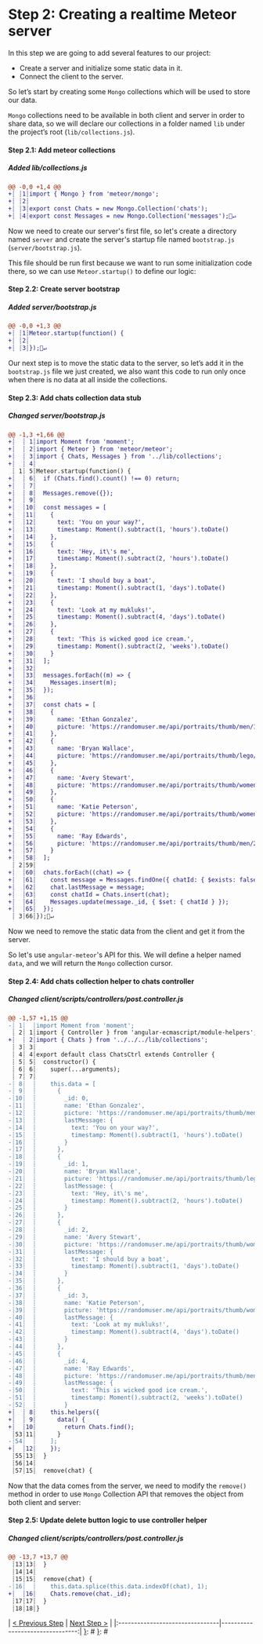 [{]: <region> (header)
# Step 2: Creating a realtime Meteor server
[}]: #
[{]: <region> (body)
In this step we are going to add several features to our project:

* Create a server and initialize some static data in it.
* Connect the client to the server.

So let’s start by creating some `Mongo` collections which will be used to store our data.

`Mongo` collections need to be available in both client and server in order to share data, so we will declare our collections in a folder named `lib` under the project’s root (`lib/collections.js`).

[{]: <helper> (diff_step 2.1)
#### Step 2.1: Add meteor collections

##### Added lib/collections.js
```diff
@@ -0,0 +1,4 @@
+┊ ┊1┊import { Mongo } from 'meteor/mongo';
+┊ ┊2┊
+┊ ┊3┊export const Chats = new Mongo.Collection('chats');
+┊ ┊4┊export const Messages = new Mongo.Collection('messages');🚫↵
```
[}]: #

Now we need to create our server's first file, so let's create a directory named `server` and create the server's startup file named `bootstrap.js` (`server/bootstrap.js`).

This file should be run first because we want to run some initialization code there, so we can use `Meteor.startup()` to define our logic:

[{]: <helper> (diff_step 2.2)
#### Step 2.2: Create server bootstrap

##### Added server/bootstrap.js
```diff
@@ -0,0 +1,3 @@
+┊ ┊1┊Meteor.startup(function() {
+┊ ┊2┊
+┊ ┊3┊});🚫↵
```
[}]: #

Our next step is to move the static data to the server, so let’s add it in the `bootstrap.js` file we just created, we also want this code to run only once when there is no data at all inside the collections.

[{]: <helper> (diff_step 2.3)
#### Step 2.3: Add chats collection data stub

##### Changed server/bootstrap.js
```diff
@@ -1,3 +1,66 @@
+┊  ┊ 1┊import Moment from 'moment';
+┊  ┊ 2┊import { Meteor } from 'meteor/meteor';
+┊  ┊ 3┊import { Chats, Messages } from '../lib/collections';
+┊  ┊ 4┊
 ┊ 1┊ 5┊Meteor.startup(function() {
+┊  ┊ 6┊  if (Chats.find().count() !== 0) return;
+┊  ┊ 7┊
+┊  ┊ 8┊  Messages.remove({});
+┊  ┊ 9┊
+┊  ┊10┊  const messages = [
+┊  ┊11┊    {
+┊  ┊12┊      text: 'You on your way?',
+┊  ┊13┊      timestamp: Moment().subtract(1, 'hours').toDate()
+┊  ┊14┊    },
+┊  ┊15┊    {
+┊  ┊16┊      text: 'Hey, it\'s me',
+┊  ┊17┊      timestamp: Moment().subtract(2, 'hours').toDate()
+┊  ┊18┊    },
+┊  ┊19┊    {
+┊  ┊20┊      text: 'I should buy a boat',
+┊  ┊21┊      timestamp: Moment().subtract(1, 'days').toDate()
+┊  ┊22┊    },
+┊  ┊23┊    {
+┊  ┊24┊      text: 'Look at my mukluks!',
+┊  ┊25┊      timestamp: Moment().subtract(4, 'days').toDate()
+┊  ┊26┊    },
+┊  ┊27┊    {
+┊  ┊28┊      text: 'This is wicked good ice cream.',
+┊  ┊29┊      timestamp: Moment().subtract(2, 'weeks').toDate()
+┊  ┊30┊    }
+┊  ┊31┊  ];
+┊  ┊32┊
+┊  ┊33┊  messages.forEach((m) => {
+┊  ┊34┊    Messages.insert(m);
+┊  ┊35┊  });
+┊  ┊36┊
+┊  ┊37┊  const chats = [
+┊  ┊38┊    {
+┊  ┊39┊      name: 'Ethan Gonzalez',
+┊  ┊40┊      picture: 'https://randomuser.me/api/portraits/thumb/men/1.jpg'
+┊  ┊41┊    },
+┊  ┊42┊    {
+┊  ┊43┊      name: 'Bryan Wallace',
+┊  ┊44┊      picture: 'https://randomuser.me/api/portraits/thumb/lego/1.jpg'
+┊  ┊45┊    },
+┊  ┊46┊    {
+┊  ┊47┊      name: 'Avery Stewart',
+┊  ┊48┊      picture: 'https://randomuser.me/api/portraits/thumb/women/1.jpg'
+┊  ┊49┊    },
+┊  ┊50┊    {
+┊  ┊51┊      name: 'Katie Peterson',
+┊  ┊52┊      picture: 'https://randomuser.me/api/portraits/thumb/women/2.jpg'
+┊  ┊53┊    },
+┊  ┊54┊    {
+┊  ┊55┊      name: 'Ray Edwards',
+┊  ┊56┊      picture: 'https://randomuser.me/api/portraits/thumb/men/2.jpg'
+┊  ┊57┊    }
+┊  ┊58┊  ];
 ┊ 2┊59┊
+┊  ┊60┊  chats.forEach((chat) => {
+┊  ┊61┊    const message = Messages.findOne({ chatId: { $exists: false } });
+┊  ┊62┊    chat.lastMessage = message;
+┊  ┊63┊    const chatId = Chats.insert(chat);
+┊  ┊64┊    Messages.update(message._id, { $set: { chatId } });
+┊  ┊65┊  });
 ┊ 3┊66┊});🚫↵
```
[}]: #

Now we need to remove the static data from the client and get it from the server.

So let's use `angular-meteor`'s API for this. We will define a helper named `data`, and we will return the `Mongo` collection cursor.

[{]: <helper> (diff_step 2.4)
#### Step 2.4: Add chats collection helper to chats controller

##### Changed client/scripts/controllers/post.controller.js
```diff
@@ -1,57 +1,15 @@
-┊ 1┊  ┊import Moment from 'moment';
 ┊ 2┊ 1┊import { Controller } from 'angular-ecmascript/module-helpers';
+┊  ┊ 2┊import { Chats } from '../../../lib/collections';
 ┊ 3┊ 3┊
 ┊ 4┊ 4┊export default class ChatsCtrl extends Controller {
 ┊ 5┊ 5┊  constructor() {
 ┊ 6┊ 6┊    super(...arguments);
 ┊ 7┊ 7┊
-┊ 8┊  ┊    this.data = [
-┊ 9┊  ┊      {
-┊10┊  ┊        _id: 0,
-┊11┊  ┊        name: 'Ethan Gonzalez',
-┊12┊  ┊        picture: 'https://randomuser.me/api/portraits/thumb/men/1.jpg',
-┊13┊  ┊        lastMessage: {
-┊14┊  ┊          text: 'You on your way?',
-┊15┊  ┊          timestamp: Moment().subtract(1, 'hours').toDate()
-┊16┊  ┊        }
-┊17┊  ┊      },
-┊18┊  ┊      {
-┊19┊  ┊        _id: 1,
-┊20┊  ┊        name: 'Bryan Wallace',
-┊21┊  ┊        picture: 'https://randomuser.me/api/portraits/thumb/lego/1.jpg',
-┊22┊  ┊        lastMessage: {
-┊23┊  ┊          text: 'Hey, it\'s me',
-┊24┊  ┊          timestamp: Moment().subtract(2, 'hours').toDate()
-┊25┊  ┊        }
-┊26┊  ┊      },
-┊27┊  ┊      {
-┊28┊  ┊        _id: 2,
-┊29┊  ┊        name: 'Avery Stewart',
-┊30┊  ┊        picture: 'https://randomuser.me/api/portraits/thumb/women/1.jpg',
-┊31┊  ┊        lastMessage: {
-┊32┊  ┊          text: 'I should buy a boat',
-┊33┊  ┊          timestamp: Moment().subtract(1, 'days').toDate()
-┊34┊  ┊        }
-┊35┊  ┊      },
-┊36┊  ┊      {
-┊37┊  ┊        _id: 3,
-┊38┊  ┊        name: 'Katie Peterson',
-┊39┊  ┊        picture: 'https://randomuser.me/api/portraits/thumb/women/2.jpg',
-┊40┊  ┊        lastMessage: {
-┊41┊  ┊          text: 'Look at my mukluks!',
-┊42┊  ┊          timestamp: Moment().subtract(4, 'days').toDate()
-┊43┊  ┊        }
-┊44┊  ┊      },
-┊45┊  ┊      {
-┊46┊  ┊        _id: 4,
-┊47┊  ┊        name: 'Ray Edwards',
-┊48┊  ┊        picture: 'https://randomuser.me/api/portraits/thumb/men/2.jpg',
-┊49┊  ┊        lastMessage: {
-┊50┊  ┊          text: 'This is wicked good ice cream.',
-┊51┊  ┊          timestamp: Moment().subtract(2, 'weeks').toDate()
-┊52┊  ┊        }
+┊  ┊ 8┊    this.helpers({
+┊  ┊ 9┊      data() {
+┊  ┊10┊        return Chats.find();
 ┊53┊11┊      }
-┊54┊  ┊    ];
+┊  ┊12┊    });
 ┊55┊13┊  }
 ┊56┊14┊
 ┊57┊15┊  remove(chat) {
```
[}]: #

Now that the data comes from the server, we need to modify the `remove()` method in order to use `Mongo` Collection API that removes the object from both client and server:

[{]: <helper> (diff_step 2.5)
#### Step 2.5: Update delete button logic to use controller helper

##### Changed client/scripts/controllers/post.controller.js
```diff
@@ -13,7 +13,7 @@
 ┊13┊13┊  }
 ┊14┊14┊
 ┊15┊15┊  remove(chat) {
-┊16┊  ┊    this.data.splice(this.data.indexOf(chat), 1);
+┊  ┊16┊    Chats.remove(chat._id);
 ┊17┊17┊  }
 ┊18┊18┊}
```
[}]: #

[}]: #
[{]: <region> (footer)
[{]: <helper> (nav_step)
| [< Previous Step](step1.md) | [Next Step >](step3.md) |
|:--------------------------------|--------------------------------:|
[}]: #
[}]: #
